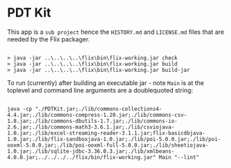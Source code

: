 # PDT Kit

This app is a `sub project` hence the `HISTORY.md` and `LICENSE.md` files
that are needed by the Flix packager.

~~~ .{cmd}

> java -jar ..\..\..\..\flix\bin\flix-working.jar check
> java -jar ..\..\..\..\flix\bin\flix-working.jar build
> java -jar ..\..\..\..\flix\bin\flix-working.jar build-jar

~~~

To run (currently) after building an executable jar - note `Main` is at 
the toplevel and command line arguments are a doublequoted string:

~~~ .{cmd}

java -cp "./PDTKit.jar;./lib/commons-collections4-4.4.jar;./lib/commons-compress-1.20.jar;./lib/commons-csv-1.8.jar;./lib/commons-dbutils-1.7.jar;./lib/commons-io-2.6.jar;./lib/commons-math3-3.6.1.jar;./lib/csviojava-1.0.jar;./lib/excel-streaming-reader-3.1.1.jar;flix-basicdbjava-1.0.jar;./lib/flix-sandboxjava-1.0.jar;./lib/poi-5.0.0.jar;./lib/poi-ooxml-5.0.0.jar;./lib/poi-ooxml-full-5.0.0.jar;./lib/sheetiojava-1.0.jar;./lib/sqlite-jdbc-3.36.0.3.jar;./lib/xmlbeans-4.0.0.jar;../../../../flix/bin/flix-working.jar" Main "--lint"

~~~
